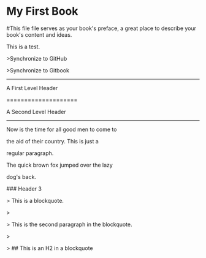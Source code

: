 # My First Book

\#This file file serves as your book's preface, a great place to describe your book's content and ideas.

This is a test.

&gt;Synchronize to GitHub

&gt;Synchronize to Gitbook

---

A First Level Header

====================

A Second Level Header

---

Now is the time for all good men to come to

the aid of their country. This is just a

regular paragraph.

The quick brown fox jumped over the lazy

dog's back.

\#\#\# Header 3

&gt; This is a blockquote.

&gt;

&gt; This is the second paragraph in the blockquote.

&gt;

&gt; \#\# This is an H2 in a blockquote



